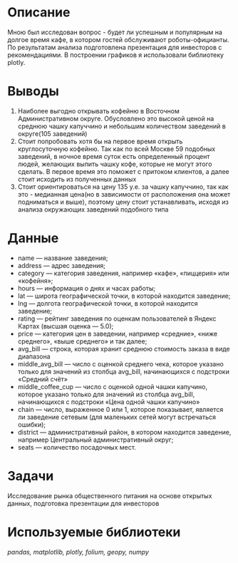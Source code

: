 # Описание
Мною был исследован вопрос - будет ли успешным и популярным на долгое время кафе, в котором гостей обслуживают роботы-официанты. По результатам анализа подготовлена
презентация для инвесторов с рекомендациями. В построении графиков я использовали библиотеку plotly. 
# Выводы
1. Наиболее выгодно открывать кофейню в Восточном Административном округе. Обусловлено это высокой ценой на среднюю чашку капуччино и небольшим количеством заведений в округе(105 заведений)
2. Стоит попробовать хотя бы на первое время открыть круглосуточную кофейню. Так как по всей Москве 59 подобных заведений, в ночное время суток есть определенный процент людей, желающих выпить чашку кофе, которые не могут этого сделать. В первое время это поможет с притоком клиентов, а далее стоит исходить из полученных данных
3. Стоит ориентироваться на цену 135 у.е. за чашку капуччино, так как это - медианная цена(но в зависимости от расположения она может подниматься и выше), поэтому цену стоит устанавливать, исходя из анализа окружающих заведений подобного типа
# Данные
- name — название заведения;
- address — адрес заведения;
- category — категория заведения, например «кафе», «пиццерия» или «кофейня»;
- hours — информация о днях и часах работы;
- lat — широта географической точки, в которой находится заведение;
- lng — долгота географической точки, в которой находится заведение;
- rating — рейтинг заведения по оценкам пользователей в Яндекс Картах (высшая оценка — 5.0);
- price — категория цен в заведении, например «средние», «ниже среднего», «выше среднего» и так далее;
- avg_bill — строка, которая хранит среднюю стоимость заказа в виде диапазона
- middle_avg_bill — число с оценкой среднего чека, которое указано только для значений из столбца avg_bill, начинающихся с подстроки «Средний счёт»
- middle_coffee_cup — число с оценкой одной чашки капучино, которое указано только для значений из столбца avg_bill, начинающихся с подстроки «Цена одной чашки капучино»
- chain — число, выраженное 0 или 1, которое показывает, является ли заведение сетевым (для маленьких сетей могут встречаться ошибки);
- district — административный район, в котором находится заведение, например Центральный административный округ;
- seats — количество посадочных мест.
# Задачи
Исследование рынка общественного питания на основе открытых данных, подготовка презентации для инвесторов 
# Используемые библиотеки
*pandas, matplotlib, plotly, folium, geopy, numpy*
